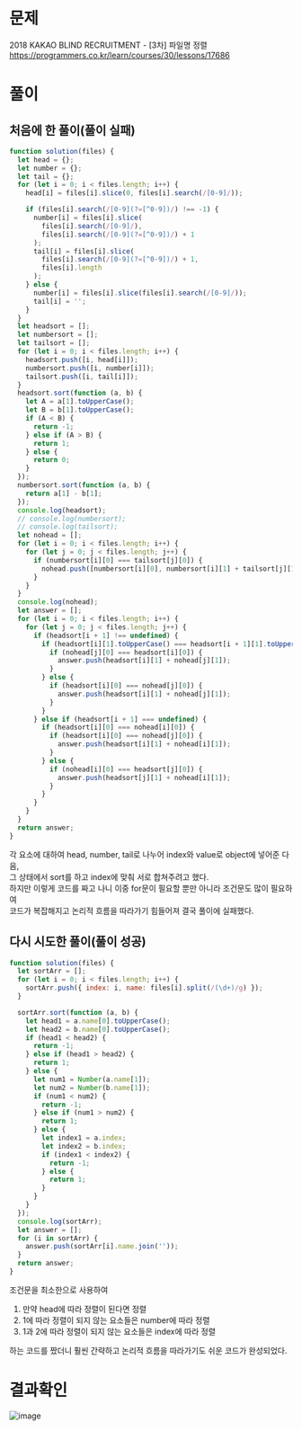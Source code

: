 <h1>문제</h1>

2018 KAKAO BLIND RECRUITMENT - [3차] 파일명 정렬 <br />
https://programmers.co.kr/learn/courses/30/lessons/17686

<h1>풀이</h1>
<h2>처음에 한 풀이(풀이 실패)</h2>

```jsx
function solution(files) {
  let head = {};
  let number = {};
  let tail = {};
  for (let i = 0; i < files.length; i++) {
    head[i] = files[i].slice(0, files[i].search(/[0-9]/));

    if (files[i].search(/[0-9](?=[^0-9])/) !== -1) {
      number[i] = files[i].slice(
        files[i].search(/[0-9]/),
        files[i].search(/[0-9](?=[^0-9])/) + 1
      );
      tail[i] = files[i].slice(
        files[i].search(/[0-9](?=[^0-9])/) + 1,
        files[i].length
      );
    } else {
      number[i] = files[i].slice(files[i].search(/[0-9]/));
      tail[i] = '';
    }
  }
  let headsort = [];
  let numbersort = [];
  let tailsort = [];
  for (let i = 0; i < files.length; i++) {
    headsort.push([i, head[i]]);
    numbersort.push([i, number[i]]);
    tailsort.push([i, tail[i]]);
  }
  headsort.sort(function (a, b) {
    let A = a[1].toUpperCase();
    let B = b[1].toUpperCase();
    if (A < B) {
      return -1;
    } else if (A > B) {
      return 1;
    } else {
      return 0;
    }
  });
  numbersort.sort(function (a, b) {
    return a[1] - b[1];
  });
  console.log(headsort);
  // console.log(numbersort);
  // console.log(tailsort);
  let nohead = [];
  for (let i = 0; i < files.length; i++) {
    for (let j = 0; j < files.length; j++) {
      if (numbersort[i][0] === tailsort[j][0]) {
        nohead.push([numbersort[i][0], numbersort[i][1] + tailsort[j][1]]);
      }
    }
  }
  console.log(nohead);
  let answer = [];
  for (let i = 0; i < files.length; i++) {
    for (let j = 0; j < files.length; j++) {
      if (headsort[i + 1] !== undefined) {
        if (headsort[i][1].toUpperCase() === headsort[i + 1][1].toUpperCase()) {
          if (nohead[j][0] === headsort[i][0]) {
            answer.push(headsort[i][1] + nohead[j][1]);
          }
        } else {
          if (headsort[i][0] === nohead[j][0]) {
            answer.push(headsort[i][1] + nohead[j][1]);
          }
        }
      } else if (headsort[i + 1] === undefined) {
        if (headsort[i][0] === nohead[i][0]) {
          if (headsort[i][0] === nohead[j][0]) {
            answer.push(headsort[i][1] + nohead[i][1]);
          }
        } else {
          if (nohead[i][0] === headsort[j][0]) {
            answer.push(headsort[j][1] + nohead[i][1]);
          }
        }
      }
    }
  }
  return answer;
}
```

각 요소에 대하여 head, number, tail로 나누어 index와 value로 object에 넣어준 다음, <br />
그 상태에서 sort를 하고 index에 맞춰 서로 합쳐주려고 했다. <br />
하지만 이렇게 코드를 짜고 나니 이중 for문이 필요할 뿐만 아니라 조건문도 많이 필요하여 <br />
코드가 복잡해지고 논리적 흐름을 따라가기 힘들어져 결국 풀이에 실패했다. 

<h2>다시 시도한 풀이(풀이 성공)</h2>

```jsx
function solution(files) {
  let sortArr = [];
  for (let i = 0; i < files.length; i++) {
    sortArr.push({ index: i, name: files[i].split(/(\d+)/g) });
  }

  sortArr.sort(function (a, b) {
    let head1 = a.name[0].toUpperCase();
    let head2 = b.name[0].toUpperCase();
    if (head1 < head2) {
      return -1;
    } else if (head1 > head2) {
      return 1;
    } else {
      let num1 = Number(a.name[1]);
      let num2 = Number(b.name[1]);
      if (num1 < num2) {
        return -1;
      } else if (num1 > num2) {
        return 1;
      } else {
        let index1 = a.index;
        let index2 = b.index;
        if (index1 < index2) {
          return -1;
        } else {
          return 1;
        }
      }
    }
  });
  console.log(sortArr);
  let answer = [];
  for (i in sortArr) {
    answer.push(sortArr[i].name.join(''));
  }
  return answer;
}
```

조건문을 최소한으로 사용하여 <br />

1) 만약 head에 따라 정렬이 된다면 정렬 <br />
2) 1에 따라 정렬이 되지 않는 요소들은 number에 따라 정렬 <br />
3) 1과 2에 따라 정렬이 되지 않는 요소들은 index에 따라 정렬 <br />

하는 코드를 짰더니 훨씬 간략하고 논리적 흐름을 따라가기도 쉬운 코드가 완성되었다. <br />

<h1>결과확인</h1>

![image](https://user-images.githubusercontent.com/80687334/123758046-84b76580-d8f9-11eb-8060-1eda52da7bf7.png)
